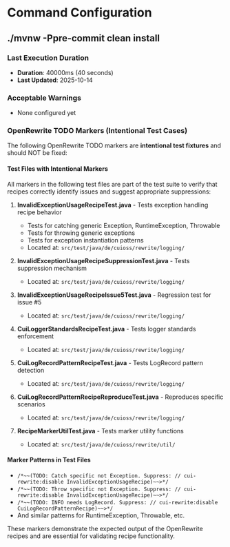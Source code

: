 # Command Configuration

## ./mvnw -Ppre-commit clean install

### Last Execution Duration
- **Duration**: 40000ms (40 seconds)
- **Last Updated**: 2025-10-14

### Acceptable Warnings
- None configured yet

### OpenRewrite TODO Markers (Intentional Test Cases)

The following OpenRewrite TODO markers are **intentional test fixtures** and should NOT be fixed:

#### Test Files with Intentional Markers
All markers in the following test files are part of the test suite to verify that recipes correctly identify issues and suggest appropriate suppressions:

1. **InvalidExceptionUsageRecipeTest.java** - Tests exception handling recipe behavior
   - Tests for catching generic Exception, RuntimeException, Throwable
   - Tests for throwing generic exceptions
   - Tests for exception instantiation patterns
   - Located at: `src/test/java/de/cuioss/rewrite/logging/`

2. **InvalidExceptionUsageRecipeSuppressionTest.java** - Tests suppression mechanism
   - Located at: `src/test/java/de/cuioss/rewrite/logging/`

3. **InvalidExceptionUsageRecipeIssue5Test.java** - Regression test for issue #5
   - Located at: `src/test/java/de/cuioss/rewrite/logging/`

4. **CuiLoggerStandardsRecipeTest.java** - Tests logger standards enforcement
   - Located at: `src/test/java/de/cuioss/rewrite/logging/`

5. **CuiLogRecordPatternRecipeTest.java** - Tests LogRecord pattern detection
   - Located at: `src/test/java/de/cuioss/rewrite/logging/`

6. **CuiLogRecordPatternRecipeReproduceTest.java** - Reproduces specific scenarios
   - Located at: `src/test/java/de/cuioss/rewrite/logging/`

7. **RecipeMarkerUtilTest.java** - Tests marker utility functions
   - Located at: `src/test/java/de/cuioss/rewrite/util/`

#### Marker Patterns in Test Files
- `/*~~(TODO: Catch specific not Exception. Suppress: // cui-rewrite:disable InvalidExceptionUsageRecipe)~~>*/`
- `/*~~(TODO: Throw specific not Exception. Suppress: // cui-rewrite:disable InvalidExceptionUsageRecipe)~~>*/`
- `/*~~(TODO: INFO needs LogRecord. Suppress: // cui-rewrite:disable CuiLogRecordPatternRecipe)~~>*/`
- And similar patterns for RuntimeException, Throwable, etc.

These markers demonstrate the expected output of the OpenRewrite recipes and are essential for validating recipe functionality.